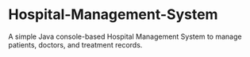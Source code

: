 # Hospital-Management-System
A simple Java console-based Hospital Management System to manage patients, doctors, and treatment records.
